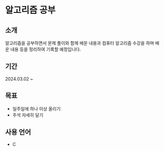 # 알고리즘 공부

## 소개
알고리즘을 공부하면서 문제 풀이와 함께 배운 내용과
컴퓨터 알고리즘 수강을 하며 배운 내용 등을 정리하여 기록할 예정입니다.

## 기간
2024.03.02 ~

## 목표
- 일주일에 하나 이상 올리기
- 주석 자세히 달기

## 사용 언어
- C

